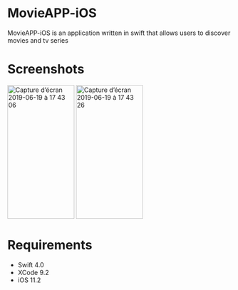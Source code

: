 # MovieAPP-iOS
MovieAPP-iOS is an application written in swift that allows users to discover movies and tv series
# Screenshots
<img width="150" height="300" alt="Capture d’écran 2019-06-19 à 17 43 06" src="https://user-images.githubusercontent.com/39087448/59784233-ddd77200-92b9-11e9-91c7-80a49fbd10eb.png"> <img width="150" height="300" alt="Capture d’écran 2019-06-19 à 17 43 26" src="https://user-images.githubusercontent.com/39087448/59784300-03647b80-92ba-11e9-8b78-0605d66f4e1c.png">
# Requirements
* Swift 4.0
* XCode 9.2
* iOS 11.2
